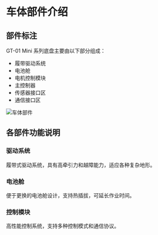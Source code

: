 # 车体部件介绍

## 部件标注

GT-01 Mini 系列底盘主要由以下部分组成：

- 履带驱动系统
- 电池舱
- 电机控制模块
- 主控制器
- 传感器接口区
- 通信接口区

![车体部件](/images/gt01/media/image2.png)

## 各部件功能说明

### 驱动系统

履带式驱动系统，具有高牵引力和越障能力，适应各种复杂地形。

### 电池舱

便于更换的电池舱设计，支持热插拔，可延长作业时间。

### 控制模块

高性能控制系统，支持多种控制模式和通信协议。 